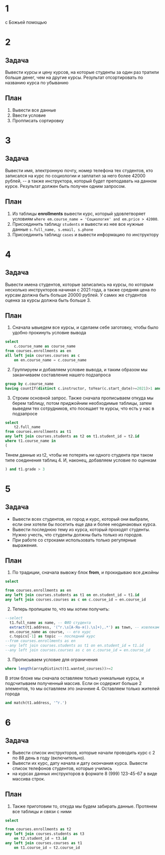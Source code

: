 # 1
с Божьей помощью
# 2 
## Задача
Вывести курсы и цену курсов, на которые студенты за один раз тратили больше денег, чем на другие курсы. 
Результат отсортировать по названию курса по убыванию
## План
1. Вывести все данные
2. Ввести условие
3. Пропписать сортировку

# 3 
## Задача 
Вывести имя, электронную почту, номер телефона тех студентов, кто записался на курс по социологии и заплатил за него более 42000 рублей, 
-- а также инструктора, который будет преподавать на данном курсе. Результат должен быть получен одним запросом.
## План
1. Из таблицы **enrollments** вывести курс, который удовлетворяет условиям `where em.course_name = 'Социология' and em.price > 42000`.
2. Присоединить таблицу `students` и вывести из нее все нужные данные `s.full_name, s.email, s.phone`
3. Присоединить таблицу `cases` и вывести информацию по инструктору

# 4
## Задача  
Вывести имена студентов, которые записались на курсы, по которым несколько инструкторов начиная с 2021 года, а также средняя цена по курсам должна быть больше 20000 рублей. У самих же студентов оценка за курсы должна быть больше 3.
## План
1. Сначала ывыедем все курсы, и сделаем себе заготовку, чтобы было удобно прокинуть условие вывода
```sql
select
	c.course_name as course_name
from courses.enrollments as en
all left join courses.courses as c 
	on en.course_name = c.course_name
```
2. Группируем и добавляем условие вывода, и таким образом мы заканчиваем составление нашего подзапроса
```sql
group by c.course_name
having countIf(distinct c.instructor, toYear(c.start_date)>=2021)>1 and avg(price) > 20000
```
3. Строим основной запрос.
   Также сначала прописываем откуда мы берем таблицу, потом приджойним необходимые таблицы, затем выведем тех сотрудников, кто посещает те курсы, что есть у нас в подзапросе
```sql
select 
	t2.full_name
from courses.enrollments as t1
any left join courses.students as t2 on t1.student_id = t2.id
where t1.course_name in 
(
```
Тянем данные из t2, чтобы не потерять ни одного студента при таком типе соединения таблиц
4. И, наконец, добавляем условие по оценкам
```sql
) and t1.grade > 3
```

# 5
## Задача
- Вывести всех студентов, их город и курс, который они выбрали, если они хотели бы посетить еще два и более неодинаковых курса. 
- Вывести последнюю тему из курса, который проходят студенты. Нужно учесть, что студенты должны быть только из городов. 
- При работе со строками использовать только регулярные выражения.
## План
1. По традиции, сначала вывожу блок **from**, и прокидываю все *джойны*
```sql
select 

from courses.enrollments as en
any left join courses.students as t1 on en.student_id = t1.id
any left join courses.courses as c on c.course_id = en.course_id
```
2. Теперь пропишем то, что мы хотим получить:
```sql
--select 
  t1.full_name as name, -- ФИО студента
  extract(t1.address, '(^г.\s[А-Яа-я().\s]+),.*') as town, -- извлекам только города, то есть то, что начинается с буквы г
  en.course_name as course, -- его курс
  c.topics[-1] as topic -- последний курс 
--from courses.enrollments as en
--any left join courses.students as t1 on en.student_id = t1.id
--any left join courses.courses as c on c.course_id = en.course_id
```
3. Прописываем условие для ограничения
```sql
where length(arrayDistinct(t1.wanted_courses))>=2 
```
В этом блоке мы сначала оставляем только уникальные курсы, и подсчитываем полученный массив. Если он содержит больше 2 элементов, то мы оставляем это значнеие 
4. Оставляем только жителей города
```sql
and match(t1.address, '^г.')
```

# 6
## Задача 
- Вывести список инструкторов, которые начали проводить курс с 2 по 88 день в году (включительно). 
- Вывести их курс, дату начала и дату окончания курса. Вывести список телефонов студентов, которые учились 
- на курсах данных инструкторов в формате 8 (999) 123-45-67 в виде массива строк.
## План
1. Также приготовим то, откуда мы будем забирать данные. Протянем все таблицы и связи с ними
```sql
select

from courses.enrollments as t2
any left join courses.students as t3 
	on t2.student_id = t3.id 
any left join courses.courses as t1 
	on t1.course_id = t2.course_id
```